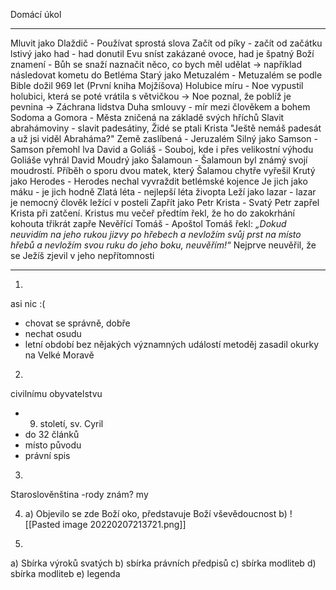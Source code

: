 Domácí úkol


---

Mluvit jako Dlaždič - Používat sprostá slova
Začít od píky - začít od začátku
lstivý jako had - had donutil Evu sníst zakázané ovoce, had je špatný
Boží znamení - Bůh se snaží naznačit něco, co bych měl udělat -> například následovat kometu do Betléma
Starý jako Metuzalém - Metuzalém se podle Bible dožil 969 let (První kniha Mojžíšova)
Holubice míru - Noe vypustil holubici, která se poté vrátila s větvičkou -> Noe poznal, že poblíž je pevnina -> Záchrana lidstva
Duha smlouvy - mír mezi člověkem a bohem
Sodoma a Gomora - Města zničená na základě svých hříchů
Slavit abrahámoviny - slavit padesátiny, Židé se ptali Krista "Ještě nemáš padesát a už jsi viděl Abraháma?"
Země zaslíbená - Jeruzalém
Silný jako Samson - Samson přemohl lva
David a Goliáš - Souboj, kde i přes velikostní výhodu Goliáše vyhrál David
Moudrý jako Šalamoun - Šalamoun byl známý svojí moudrostí. Příběh o sporu dvou matek, který Šalamou chytře vyřešil
Krutý jako Herodes - Herodes nechal vyvraždit betlémské kojence
Je jich jako máku - je jich hodně
Zlatá léta - nejlepší léta živopta
Leží jako lazar - lazar je nemocný člověk ležící v posteli
Zapřít jako Petr Krista - Svatý Petr zapřel Krista při zatčení. Kristus mu večeř předtím řekl, že ho do zakokrhání kohouta třikrát zapře
Nevěřící Tomáš - Apoštol Tomáš řekl:  _„Dokud neuvidím na jeho rukou jizvy po hřebech a nevložím svůj prst na místo hřebů a nevložím svou ruku do jeho boku, neuvěřím!“_
Nejprve neuvěřil, že se Ježíš zjevil v jeho nepřítomnosti

---

1.
asi nic :(

- chovat se správně, dobře
- nechat osudu
- letní období bez nějakých významných událostí
metoděj zasadil okurky na Velké  Moravě

2. 
civilnímu obyvatelstvu
- 9. století, sv. Cyril
- do 32 článků
- místo původu
- právní spis


3. 

Staroslověnština
-rody znám?
my


4. a) Objevilo se zde Boží oko, představuje Boží vševědoucnost
    b)
    ![[Pasted image 20220207213721.png]]	

5.
a) Sbírka výroků svatých
b) sbírka právních předpisů
c) sbírka modliteb
d) sbírka modliteb
e) legenda
